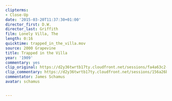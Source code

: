 ```yaml
---
clipterms:
- Close-Up
date: '2015-03-20T11:37:30+01:00'
director_first: D.W.
director_last: Griffith
film: Lonely Villa, The
length: 0:16
quicktime: trapped_in_the_villa.mov
source: 2000 Grapevine
title: Trapped in the Villa
year: '1909'
commentary: yes
clip_original: https://d2y36twrtb17ty.cloudfront.net/sessions/fa4a63c2-ed89-4d31-92de-ae31015ccb1c/5327da75-4fde-4a29-b47c-ae31015ccb24-30418201-cdc4-4a7a-b6b6-ae31015cec20.mp4
clip_commentary: https://d2y36twrtb17ty.cloudfront.net/sessions/156a26bf-9d7d-445f-a480-ae31015ccbd8/2983d38f-1bf3-4ed6-8238-ae31015ccbdf-69182b42-cbfc-4d57-b119-ae31015ce65b.mp4
commentator: James Schamus
avatar: schamus


---
```


